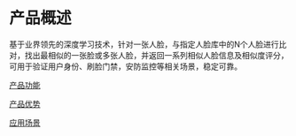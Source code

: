 #  产品概述

基于业界领先的深度学习技术，针对一张人脸，与指定人脸库中的N个人脸进行比对，找出最相似的一张脸或多张人脸，并返回一系列相似人脸信息及相似度评分，可用于验证用户身份、刷脸门禁，安防监控等相关场景，稳定可靠。

[产品功能](Features.md)

[产品优势](Benefits.md)

[应用场景](Application-Scenarios.md)